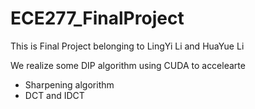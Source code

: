 # ECE277_FinalProject

This is Final Project belonging to LingYi Li and HuaYue Li

We realize some DIP algorithm using CUDA to accelearte

- Sharpening algorithm
- DCT and IDCT
